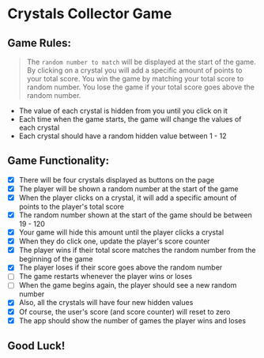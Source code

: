 # Crystals Collector Game

## Game Rules:

   > The `random number to match` will be displayed at the start of the game. By clicking on a crystal you will add a specific amount of points to your total score. You win the game by matching your total score to random number. You lose the game if your total score goes above the random number.

* The value of each crystal is hidden from you until you click on it
* Each time when the game starts, the game will change the values of each crystal
* Each crystal should have a random hidden value between 1 - 12

## Game Functionality:

   - [x] There will be four crystals displayed as buttons on the page
   - [x] The player will be shown a random number at the start of the game
   - [x] When the player clicks on a crystal, it will add a specific amount of points to the player's total score
   - [x] The random number shown at the start of the game should be between 19 - 120
   - [x] Your game will hide this amount until the player clicks a crystal
   - [x] When they do click one, update the player's score counter
   - [x] The player wins if their total score matches the random number from the beginning of the game
   - [x] The player loses if their score goes above the random number
   - [ ] The game restarts whenever the player wins or loses
   - [ ] When the game begins again, the player should see a new random number
   - [x] Also, all the crystals will have four new hidden values
   - [x] Of course, the user's score (and score counter) will reset to zero
   - [x] The app should show the number of games the player wins and loses

## Good Luck!